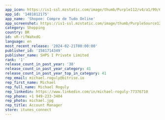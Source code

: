 ```yaml
---
app_icon: https://is1-ssl.mzstatic.com/image/thumb/Purple112/v4/a1/99/63/a19963ce-6595-3d10-860a-e5320a527a23/AppIcon-1x_U007emarketing-0-5-0-0-85-220.png/1024x1024bb.png
app_id: '1481812175'
app_name: 'Shopee: Compre de Tudo Online'
app_screenshot: https://is1-ssl.mzstatic.com/image/thumb/PurpleSource126/v4/ef/d7/f5/efd7f582-4d9e-614a-c395-6a5b829849dc/b0cf344b-255a-4b42-bba7-b4e69d76edc9_1706666037554-Iphone_13_IOS_1242x2688_1.jpg/1242x2688bb.png
category: Shopping
country: BR
id: vR-rifWahxdG
language: en
most_recent_release: '2024-02-21T00:00:00'
publisher_id: '1581714349'
publisher_name: SHPS I Private Limited
rank: '1'
release_count_in_past_year: '38'
release_count_in_past_year_category: 41
release_count_in_past_year_top_in_category: 41
rep_email: michael.roguly@bitrise.io
rep_first_name: Michael
rep_full_name: Michael Roguly
rep_linkedin: https://www.linkedin.com/in/michael-roguly-77376710
rep_phone: +1 949-233-3404
rep_photo: michael.jpg
rep_title: Account Manager
store: itunes_connect
---
```

